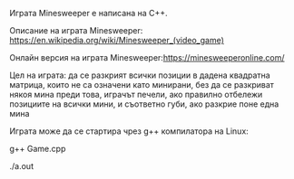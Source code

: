 Играта Minesweeper е написана на C++.

Описание на играта Minesweeper: https://en.wikipedia.org/wiki/Minesweeper_(video_game)

Oнлайн версия на играта Minesweeper:https://minesweeperonline.com/

Цел на играта: да се разкрият всички позиции в дадена квадратна матрица, които не са означени като минирани,
без да се разкриват някоя мина преди това,
играчът печели, ако правилно отбележи позициите на всички мини, и съответно губи, ако разкрие поне една мина

Играта може да се стартира чрез g++ компилатора на Linux:

g++ Game.cpp

./a.out

